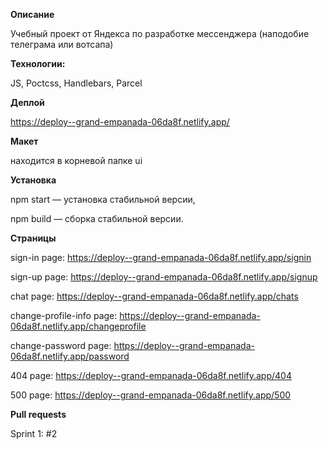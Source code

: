 **Описание**



Учебный проект от Яндекса по разработке мессенджера (наподобие телеграма или вотсапа)


**Технологии:**

JS, Poctcss, Handlebars, Parcel


**Деплой**

https://deploy--grand-empanada-06da8f.netlify.app/


**Макет**

находится в корневой папке ui


**Установка**

npm start — установка стабильной версии,

npm build — сборка стабильной версии.



**Страницы**


sign-in page: https://deploy--grand-empanada-06da8f.netlify.app/signin

sign-up page: https://deploy--grand-empanada-06da8f.netlify.app/signup

chat page: https://deploy--grand-empanada-06da8f.netlify.app/chats

change-profile-info page: https://deploy--grand-empanada-06da8f.netlify.app/changeprofile

change-password page: https://deploy--grand-empanada-06da8f.netlify.app/password

404 page: https://deploy--grand-empanada-06da8f.netlify.app/404

500 page: https://deploy--grand-empanada-06da8f.netlify.app/500


**Pull requests**

Sprint 1: #2
